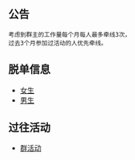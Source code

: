 
## 公告
```
考虑到群主的工作量每个月每人最多牵线3次，
过去3个月参加过活动的人优先牵线。
```

## 脱单信息
* [女生](https://github.com/141801/info/blob/main/women.md )
* [男生](https://github.com/141801/info/blob/main/men.md)

## 过往活动
* [群活动](https://github.com/141801/info/blob/main/activity.md)

